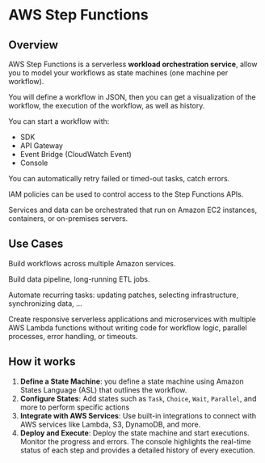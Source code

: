 # AWS Step Functions

## Overview

AWS Step Functions is a serverless **workload orchestration service**, allow you to model your workflows as state machines (one machine per workflow).

You will define a workflow in JSON, then you can get a visualization of the workflow, the execution of the workflow, as well as history.

You can start a workflow with:
- SDK
- API Gateway
- Event Bridge (CloudWatch Event)
- Console

You can automatically retry failed or timed-out tasks, catch errors.

IAM policies can be used to control access to the Step Functions APIs.

Services and data can be orchestrated that run on Amazon EC2 instances, containers, or on-premises servers.


## Use Cases

Build workflows across multiple Amazon services.

Build data pipeline, long-running ETL jobs.

Automate recurring tasks: updating patches, selecting infrastructure, synchronizing data, ...

Create responsive serverless applications and microservices with multiple AWS Lambda functions without writing code for workflow logic, parallel processes, error handling, or timeouts.


## How it works

1. **Define a State Machine**: you define a state machine using Amazon States Language (ASL) that outlines the workflow.
2. **Configure States**: Add states such as `Task`, `Choice`, `Wait`, `Parallel`, and more to perform specific actions
3. **Integrate with AWS Services**: Use built-in integrations to connect with AWS services like Lambda, S3, DynamoDB, and more.
4. **Deploy and Execute**: Deploy the state machine and start executions. Monitor the progress and errors. The console highlights the real-time status of each step and provides a detailed history of every execution.
